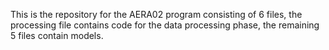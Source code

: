 This is the repository for the AERA02 program consisting of 6 files, the processing file contains code for the data processing phase, the remaining 5 files contain models.

